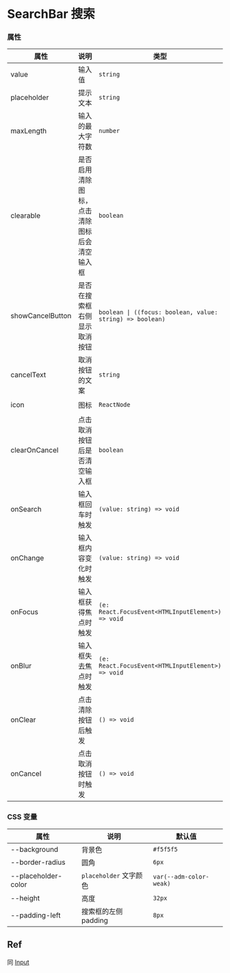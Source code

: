 # SearchBar 搜索

<code src="./demos/demo1.tsx"></code>

### 属性

| 属性             | 说明                                         | 类型                                                      | 默认值              |
| ---------------- | -------------------------------------------- | --------------------------------------------------------- | ------------------- |
| value            | 输入值                                       | `string`                                                  | -                   |
| placeholder      | 提示文本                                     | `string`                                                  | -                   |
| maxLength        | 输入的最大字符数                             | `number`                                                  | -                   |
| clearable        | 是否启用清除图标，点击清除图标后会清空输入框 | `boolean`                                                 | `true`              |
| showCancelButton | 是否在搜索框右侧显示取消按钮                 | `boolean \| ((focus: boolean, value: string) => boolean)` | `false`             |
| cancelText       | 取消按钮的文案                               | `string`                                                  | `'取消'`            |
| icon             | 图标                                         | `ReactNode`                                               | `<SearchOutline />` |
| clearOnCancel    | 点击取消按钮后是否清空输入框                 | `boolean`                                                 | `true`              |
| onSearch         | 输入框回车时触发                             | `(value: string) => void`                                 | -                   |
| onChange         | 输入框内容变化时触发                         | `(value: string) => void`                                 | -                   |
| onFocus          | 输入框获得焦点时触发                         | `(e: React.FocusEvent<HTMLInputElement>) => void`         | -                   |
| onBlur           | 输入框失去焦点时触发                         | `(e: React.FocusEvent<HTMLInputElement>) => void`         | -                   |
| onClear          | 点击清除按钮后触发                           | `() => void`                                              | -                   |
| onCancel         | 点击取消按钮时触发                           | `() => void`                                              | -                   |

### CSS 变量

| 属性                | 说明                   | 默认值                  |
| ------------------- | ---------------------- | ----------------------- |
| --background        | 背景色                 | `#f5f5f5`               |
| --border-radius     | 圆角                   | `6px`                   |
| --placeholder-color | `placeholder` 文字颜色 | `var(--adm-color-weak)` |
| --height            | 高度                   | `32px`                  |
| --padding-left      | 搜索框的左侧 padding   | `8px`                   |

## Ref

同 [Input](./input)
